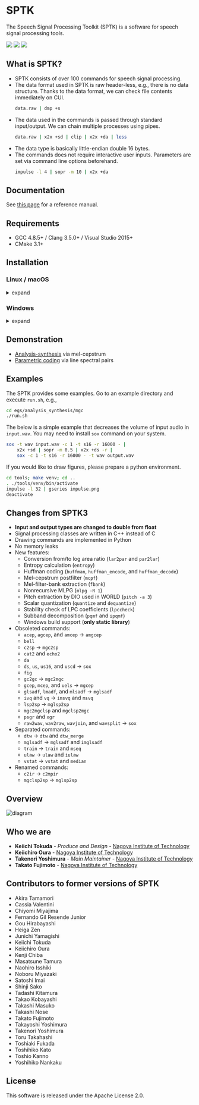 SPTK
====
The Speech Signal Processing Toolkit (SPTK) is a software for speech signal processing tools.

[![](https://img.shields.io/badge/docs-stable-blue.svg)](https://sp-nitech.github.io/sptk/4.0/)
[![](http://img.shields.io/badge/license-Apache%202.0-green.svg)](https://github.com/sp-nitech/SPTK/blob/master/LICENSE)
[![](https://github.com/sp-nitech/SPTK/workflows/build/badge.svg)](https://github.com/sp-nitech/SPTK/actions)


What is SPTK?
-------------
- SPTK consists of over 100 commands for speech signal processing.
- The data format used in SPTK is raw header-less, e.g., there is no data structure.
  Thanks to the data format, we can check file contents immediately on CUI.
  ```sh
  data.raw | dmp +s
  ```
- The data used in the commands is passed through standard input/output.
  We can chain multiple processes using pipes.
  ```sh
  data.raw | x2x +sd | clip | x2x +da | less
  ```
- The data type is basically little-endian double 16 bytes.
- The commands does not require interactive user inputs.
  Parameters are set via command line options beforehand.
  ```sh
  impulse -l 4 | sopr -m 10 | x2x +da


Documentation
-------------
See [this page](https://sp-nitech.github.io/sptk/4.0/) for a reference manual.


Requirements
------------
- GCC 4.8.5+ / Clang 3.5.0+ / Visual Studio 2015+
- CMake 3.1+


Installation
------------

### Linux / macOS

<details><summary>expand</summary><div>

The latest release can be downloaded through Git.
The install procedure is as follows.
```sh
git clone https://github.com/sp-nitech/SPTK.git
cd SPTK
mkdir build
cd build
cmake .. -DCMAKE_BUILD_TYPE=Release -DCMAKE_INSTALL_PREFIX=..  # Please change install directory.
make -j 4 install  # Please change the number of jobs depending on your environment.
```
Then the SPTK commands can be used by adding `bin/` directory to the `PATH` environment variable.
If you would like to use a part of the SPTK functions, please link the static library `lib/libsptk.a`.

</div></details>

### Windows

<details><summary>expand</summary><div>

You may need to add `cmake` and `MSBuild` to the `PATH` environment variable in advance.
Open Command Prompt and follow the below procedure:
```sh
cd /path/to/SPTK  # Please change here to your appropriate path.
mkdir build
cd build
cmake .. -DCMAKE_INSTALL_PREFIX=..  # Please change install directory.
MSBuild -maxcpucount:4 /p:Configuration=Release INSTALL.vcxproj
```
You can compile the programs via GUI instead of running MSBuild.
Then the SPTK functions can be used by linking the static library `lib/sptk.lib`.

</div></details>


Demonstration
-------------
- [Analysis-synthesis](https://colab.research.google.com/drive/1spX1v9mk6Itxa63R4wYwekzduvLeaUmE?usp=sharing) via mel-cepstrum
- [Parametric coding](https://colab.research.google.com/drive/1NeZxrWiNeixAWaux_HIBLbtaSeokUNiG?usp=sharing) via line spectral pairs


Examples
--------
The SPTK provides some examples.
Go to an example directory and execute `run.sh`, e.g.,
```sh
cd egs/analysis_synthesis/mgc
./run.sh
```

The below is a simple example that decreases the volume of input audio in `input.wav`.
You may need to install `sox` command on your system.
```sh
sox -t wav input.wav -c 1 -t s16 -r 16000 - |
    x2x +sd | sopr -m 0.5 | x2x +ds -r |
    sox -c 1 -t s16 -r 16000 - -t wav output.wav
```

If you would like to draw figures, please prepare a python environment.
```sh
cd tools; make venv; cd ..
. ./tools/venv/bin/activate
impulse -l 32 | gseries impulse.png
deactivate
```


Changes from SPTK3
------------------
- **Input and output types are changed to double from float**
- Signal processing classes are written in C++ instead of C
- Drawing commands are implemented in Python
- No memory leaks
- New features:
  - Conversion from/to log area ratio (`lar2par` and `par2lar`)
  - Entropy calculation (`entropy`)
  - Huffman coding (`huffman`, `huffman_encode`, and `huffman_decode`)
  - Mel-cepstrum postfilter (`mcpf`)
  - Mel-filter-bank extraction (`fbank`)
  - Nonrecursive MLPG (`mlpg -R 1`)
  - Pitch extraction by DIO used in WORLD (`pitch -a 3`)
  - Scalar quantization (`quantize` and `dequantize`)
  - Stability check of LPC coefficients (`lpccheck`)
  - Subband decomposition (`pqmf` and `ipqmf`)
  - Windows build support (**only static library**)
- Obsoleted commands:
  - `acep`, `agcep`, and `amcep` -> `amgcep`
  - `bell`
  - `c2sp` -> `mgc2sp`
  - `cat2` and `echo2`
  - `da`
  - `ds`, `us`, `us16`, and `uscd` -> `sox`
  - `fig`
  - `gc2gc` -> `mgc2mgc`
  - `gcep`, `mcep`, and `uels` -> `mgcep`
  - `glsadf`, `lmadf`, and `mlsadf` -> `mglsadf`
  - `ivq` and `vq` -> `imsvq` and `msvq`
  - `lsp2sp` -> `mglsp2sp`
  - `mgc2mgclsp` and `mgclsp2mgc`
  - `psgr` and `xgr`
  - `raw2wav`, `wav2raw`, `wavjoin`, and `wavsplit` -> `sox`
- Separated commands:
  - `dtw` -> `dtw` and `dtw_merge`
  - `mglsadf` -> `mglsadf` and `imglsadf`
  - `train` -> `train` and `mseq`
  - `ulaw` -> `ulaw` and `iulaw`
  - `vstat` -> `vstat` and `median`
- Renamed commands:
  - `c2ir` -> `c2mpir`
  - `mgclsp2sp` -> `mglsp2sp`


Overview
--------
![diagram](asset/diagram.png?raw=true)


Who we are
----------
* **Keiichi Tokuda** - *Produce and Design* - [Nagoya Institute of Technology](http://www.sp.nitech.ac.jp/~tokuda/)
* **Keiichiro Oura** - [Nagoya Institute of Technology](http://www.sp.nitech.ac.jp/~uratec/)
* **Takenori Yoshimura** - *Main Maintainer* - [Nagoya Institute of Technology](http://www.sp.nitech.ac.jp/~takenori/)
* **Takato Fujimoto** - [Nagoya Institute of Technology](http://www.sp.nitech.ac.jp/~taka19/)


Contributors to former versions of SPTK
---------------------------------------
* Akira Tamamori
* Cassia Valentini
* Chiyomi Miyajima
* Fernando Gil Resende Junior
* Gou Hirabayashi
* Heiga Zen
* Junichi Yamagishi
* Keiichi Tokuda
* Keiichiro Oura
* Kenji Chiba
* Masatsune Tamura
* Naohiro Isshiki
* Noboru Miyazaki
* Satoshi Imai
* Shinji Sako
* Tadashi Kitamura
* Takao Kobayashi
* Takashi Masuko
* Takashi Nose
* Takato Fujimoto
* Takayoshi Yoshimura
* Takenori Yoshimura
* Toru Takahashi
* Toshiaki Fukada
* Toshihiko Kato
* Toshio Kanno
* Yoshihiko Nankaku


License
-------
This software is released under the Apache License 2.0.
